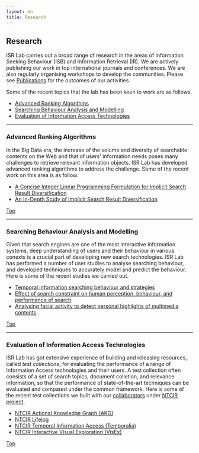 ```yaml
---
layout: en
title: Research
---
```


## Research
ISR Lab carries out a broad range of research in the areas of Information Seeking Behaviour (ISB) and Information Retrieval (IR). We are actively publishing our work in top international journals and conferences. We are also regularly organising workshops to develop the communities. Please see [Publications](/en/publications.html) for the outcomes of our activities.

Some of the recent topics that the lab has been keen to work are as follows.

- [Advanced Ranking Algorithms](#advanced-ranking-algorithms)
- [Searching Behaviour Analysis and Modelling](#searching-behaviour-analysis-and-modelling)
- [Evaluation of Information Access Technologies](#evaluation-of-information-access-technologies)

---

### Advanced Ranking Algorithms

In the Big Data era, the increase of the volume and diversity of searchable contents on the Web and that of users' information needs poses many challenges to retrieve relevant information objects. ISR Lab has developed advanced ranking algorithms to address the challenge. Some of the recent work on this area is as follow.

- [A Concise Integer Linear Programming Formulation for Implicit Search Result Diversification](http://dl.acm.org/citation.cfm?id=3018710)
- [An In-Depth Study of Implicit Search Result Diversification](http://link.springer.com/chapter/10.1007/978-3-319-48051-0_29)

[Top](#research)

---

### Searching Behaviour Analysis and Modelling

Given that search engines are one of the most interactive information systems, deep understanding of users and their behaviour in various conexts is a crucial part of developing new search technologies. ISR Lab has performed a number of user studies to analyse searching behaviour, and developed techniques to accurately model and predict the behaviour. Here is some of the recent studies we carried out.

- [Temporal information searching behaviour and strategies](http://www.sciencedirect.com/science/article/pii/S0306457315000448)
- [Effect of search constraint on human perception, behaviour, and performance of search](http://link.springer.com/chapter/10.1007/978-3-642-34752-8_5)
- [Analysing facial activity to detect personal highlights of multimedia contents](http://link.springer.com/article/10.1007/s11042-010-0632-x)

[Top](#research)

---

### Evaluation of Information Access Technologies

ISR Lab has got extensive experience of building and releasing resources, called *test collections*, for evaluating the performance of a range of Information Access technologies and their users. A test collection often consists of a set of search topics, document colletion, and relevance information, so that the performance of state-of-the-art techniques can be evaluated and compared under the common framework. Here is some of the recent test collections we built with our [collaborators](/en/collaboration.html#collaboration) under [NTCIR project](http://research.nii.ac.jp/ntcir/index-en.html).

- [NTCIR Actional Knowledge Graph (AKG)](http://ntcirakg.github.io/)
- [NTCIR Lifelog](http://ntcir-lifelog.computing.dcu.ie/)
- [NTCIR Temporal Information Access (Temporalia)](http://ntcirtemporalia.github.io/)
- [NTCIR Interactive Visual Exploration (VisEx)](http://must.c.u-tokyo.ac.jp/visex/hiki.cgi?FrontE)


[Top](#research)

<!--

Copyright (C) ISR Lab Members. All rights reserved.

-->
